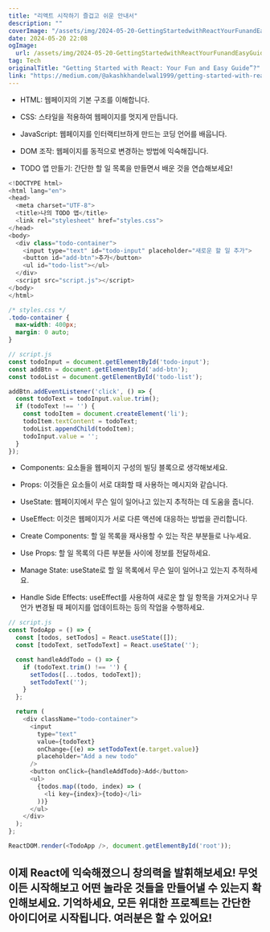 ```yaml
---
title: "리액트 시작하기 즐겁고 쉬운 안내서"
description: ""
coverImage: "/assets/img/2024-05-20-GettingStartedwithReactYourFunandEasyGuide_0.png"
date: 2024-05-20 22:08
ogImage: 
  url: /assets/img/2024-05-20-GettingStartedwithReactYourFunandEasyGuide_0.png
tag: Tech
originalTitle: "Getting Started with React: Your Fun and Easy Guide”?"
link: "https://medium.com/@akashkhandelwal1999/getting-started-with-react-your-fun-and-easy-guide-c4d9ed374953"
---
```



- HTML: 웹페이지의 기본 구조를 이해합니다.
- CSS: 스타일을 적용하여 웹페이지를 멋지게 만듭니다.
- JavaScript: 웹페이지를 인터랙티브하게 만드는 코딩 언어를 배웁니다.
- DOM 조작: 웹페이지를 동적으로 변경하는 방법에 익숙해집니다.

- TODO 앱 만들기: 간단한 할 일 목록을 만들면서 배운 것을 연습해보세요!

```js
<!DOCTYPE html>
<html lang="en">
<head>
  <meta charset="UTF-8">
  <title>나의 TODO 앱</title>
  <link rel="stylesheet" href="styles.css">
</head>
<body>
  <div class="todo-container">
    <input type="text" id="todo-input" placeholder="새로운 할 일 추가">
    <button id="add-btn">추가</button>
    <ul id="todo-list"></ul>
  </div>
  <script src="script.js"></script>
</body>
</html>
```

```css
/* styles.css */
.todo-container {
  max-width: 400px;
  margin: 0 auto;
}
```

<div class="content-ad"></div>

```js
// script.js
const todoInput = document.getElementById('todo-input');
const addBtn = document.getElementById('add-btn');
const todoList = document.getElementById('todo-list');

addBtn.addEventListener('click', () => {
  const todoText = todoInput.value.trim();
  if (todoText !== '') {
    const todoItem = document.createElement('li');
    todoItem.textContent = todoText;
    todoList.appendChild(todoItem);
    todoInput.value = '';
  }
});
```

- Components: 요소들을 웹페이지 구성의 빌딩 블록으로 생각해보세요.
- Props: 이것들은 요소들이 서로 대화할 때 사용하는 메시지와 같습니다.
- UseState: 웹페이지에서 무슨 일이 일어나고 있는지 추적하는 데 도움을 줍니다.
- UseEffect: 이것은 웹페이지가 서로 다른 액션에 대응하는 방법을 관리합니다.

- Create Components: 할 일 목록을 재사용할 수 있는 작은 부분들로 나누세요.
- Use Props: 할 일 목록의 다른 부분들 사이에 정보를 전달하세요.
- Manage State: useState로 할 일 목록에서 무슨 일이 일어나고 있는지 추적하세요.
- Handle Side Effects: useEffect를 사용하여 새로운 할 일 항목을 가져오거나 무언가 변경될 때 페이지를 업데이트하는 등의 작업을 수행하세요.

```js
// script.js
const TodoApp = () => {
  const [todos, setTodos] = React.useState([]);
  const [todoText, setTodoText] = React.useState('');

  const handleAddTodo = () => {
    if (todoText.trim() !== '') {
      setTodos([...todos, todoText]);
      setTodoText('');
    }
  };

  return (
    <div className="todo-container">
      <input
        type="text"
        value={todoText}
        onChange={(e) => setTodoText(e.target.value)}
        placeholder="Add a new todo"
      />
      <button onClick={handleAddTodo}>Add</button>
      <ul>
        {todos.map((todo, index) => (
          <li key={index}>{todo}</li>
        ))}
      </ul>
    </div>
  );
};

ReactDOM.render(<TodoApp />, document.getElementById('root'));
```

<div class="content-ad"></div>

## 이제 React에 익숙해졌으니 창의력을 발휘해보세요! 무엇이든 시작해보고 어떤 놀라운 것들을 만들어낼 수 있는지 확인해보세요. 기억하세요, 모든 위대한 프로젝트는 간단한 아이디어로 시작됩니다. 여러분은 할 수 있어요!